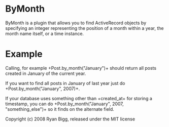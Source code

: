 ByMonth
=======

ByMonth is a plugin that allows you to find ActiveRecord objects by specifying an integer representing the position of a month within a year, the month name itself, or a time instance.

Example
=======

Calling, for example +Post.by_month("January")+ should return all posts created in January of the current year. 

If you want to find all posts in January of last year just do +Post.by_month("January", 2007)+.

If your database uses something other than +created_at+ for storing a timestamp, you can do +Post.by_month("January", 2007, "something_else")+ so it finds on the alternate field.


Copyright (c) 2008 Ryan Bigg, released under the MIT license
